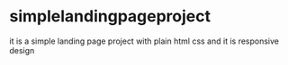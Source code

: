 # simplelandingpageproject
it is a simple landing page project with plain html css and it is responsive design
